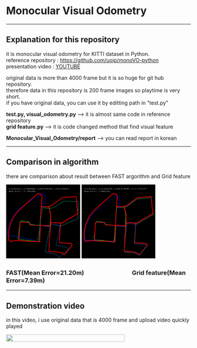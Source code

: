 # Monocular Visual Odometry   

* * *    

## Explanation for this repository   
it is monocular visual odometry for KITTI dataset in Python.    
reference repository : <https://github.com/uoip/monoVO-python>   
presentation video : [YOUTUBE](https://www.youtube.com/watch?v=c2STqmCL_EM)

original data is more than 4000 frame but it is so huge for git hub repository.   
therefore data in this repository is 200 frame images so playtime is very short.   
if you have original data, you can use it by editting path in "test.py"   

**test.py, visual_odometry.py** --> it is almost same code in reference repository   
**grid feature.py** --> it is code changed method that find visual feature

**Monocular_Visual_Odometry/report**  -->  you can read report in korean   

* * *   

## Comparison in algorithm
there are comparison about result between FAST argorithm and Grid feature   

<img src="image material/map_21.196328m.png" width="40%" height="30%"></img>
<img src="image material/map_grid&filter_40step_7.389475m.png" width="40%" height="30%"></img>   
### FAST(Mean Error=21.20m)　　　　　　　　Grid feature(Mean Error=7.39m)   
  
* * *   
 
## Demonstration video
in this video, i use original data that is 4000 frame and upload video quickly played

<img src="image material/GOMCAM-20211202_1609280168.gif" width="80%" height="40%"></img>
